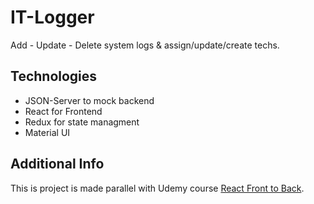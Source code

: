 # IT-Logger
Add - Update - Delete system logs & assign/update/create techs.

## Technologies
- JSON-Server to mock backend
- React for Frontend
- Redux for state managment
- Material UI

## Additional Info
This is project is made parallel with Udemy course [React Front to Back](https://www.udemy.com/course/modern-react-front-to-back/).